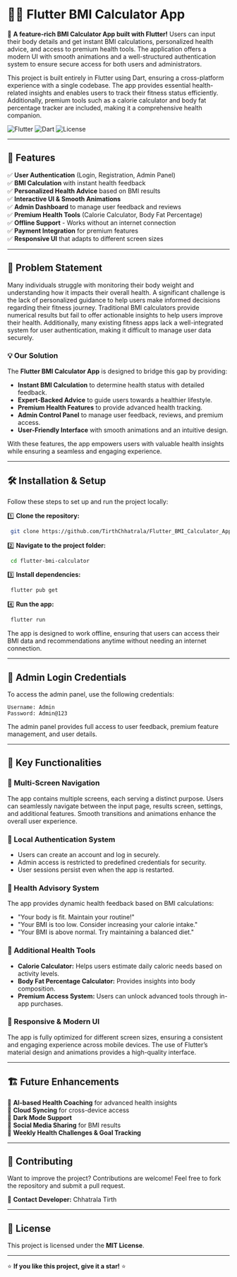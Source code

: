 # 🏋️‍♂️ Flutter BMI Calculator App

🚀 **A feature-rich BMI Calculator App built with Flutter!** Users can input their body details and get instant BMI calculations, personalized health advice, and access to premium health tools. The application offers a modern UI with smooth animations and a well-structured authentication system to ensure secure access for both users and administrators.

This project is built entirely in Flutter using Dart, ensuring a cross-platform experience with a single codebase. The app provides essential health-related insights and enables users to track their fitness status efficiently. Additionally, premium tools such as a calorie calculator and body fat percentage tracker are included, making it a comprehensive health companion.

![Flutter](https://img.shields.io/badge/Flutter-Framework-blue.svg) ![Dart](https://img.shields.io/badge/Dart-Language-blue.svg) ![License](https://img.shields.io/badge/License-MIT-green.svg)

---

## 📌 Features

✅ **User Authentication** (Login, Registration, Admin Panel)  
✅ **BMI Calculation** with instant health feedback  
✅ **Personalized Health Advice** based on BMI results  
✅ **Interactive UI & Smooth Animations**  
✅ **Admin Dashboard** to manage user feedback and reviews  
✅ **Premium Health Tools** (Calorie Calculator, Body Fat Percentage)  
✅ **Offline Support** - Works without an internet connection  
✅ **Payment Integration** for premium features  
✅ **Responsive UI** that adapts to different screen sizes  

---

## 📜 Problem Statement

Many individuals struggle with monitoring their body weight and understanding how it impacts their overall health. A significant challenge is the lack of personalized guidance to help users make informed decisions regarding their fitness journey. Traditional BMI calculators provide numerical results but fail to offer actionable insights to help users improve their health. Additionally, many existing fitness apps lack a well-integrated system for user authentication, making it difficult to manage user data securely.

### 💡 Our Solution

The **Flutter BMI Calculator App** is designed to bridge this gap by providing:

- **Instant BMI Calculation** to determine health status with detailed feedback.
- **Expert-Backed Advice** to guide users towards a healthier lifestyle.
- **Premium Health Features** to provide advanced health tracking.
- **Admin Control Panel** to manage user feedback, reviews, and premium access.
- **User-Friendly Interface** with smooth animations and an intuitive design.

With these features, the app empowers users with valuable health insights while ensuring a seamless and engaging experience.

---

## 🛠️ Installation & Setup

Follow these steps to set up and run the project locally:

1️⃣ **Clone the repository:**
```bash
 git clone https://github.com/TirthChhatrala/Flutter_BMI_Calculator_App.git
```

2️⃣ **Navigate to the project folder:**
```bash
 cd flutter-bmi-calculator
```

3️⃣ **Install dependencies:**
```bash
 flutter pub get
```

4️⃣ **Run the app:**
```bash
 flutter run
```

The app is designed to work offline, ensuring that users can access their BMI data and recommendations anytime without needing an internet connection.

---

## 🔑 Admin Login Credentials

To access the admin panel, use the following credentials:
```
Username: Admin
Password: Admin@123
```

The admin panel provides full access to user feedback, premium feature management, and user details.

---

## 🎯 Key Functionalities

### 🔹 Multi-Screen Navigation
The app contains multiple screens, each serving a distinct purpose. Users can seamlessly navigate between the input page, results screen, settings, and additional features. Smooth transitions and animations enhance the overall user experience.

### 🔹 Local Authentication System
- Users can create an account and log in securely.
- Admin access is restricted to predefined credentials for security.
- User sessions persist even when the app is restarted.

### 🔹 Health Advisory System
The app provides dynamic health feedback based on BMI calculations:
- "Your body is fit. Maintain your routine!"
- "Your BMI is too low. Consider increasing your calorie intake."
- "Your BMI is above normal. Try maintaining a balanced diet."

### 🔹 Additional Health Tools
- **Calorie Calculator:** Helps users estimate daily caloric needs based on activity levels.
- **Body Fat Percentage Calculator:** Provides insights into body composition.
- **Premium Access System:** Users can unlock advanced tools through in-app purchases.

### 🔹 Responsive & Modern UI
The app is fully optimized for different screen sizes, ensuring a consistent and engaging experience across mobile devices. The use of Flutter’s material design and animations provides a high-quality interface.

---

## 🏗️ Future Enhancements

🚀 **AI-based Health Coaching** for advanced health insights  
🚀 **Cloud Syncing** for cross-device access  
🚀 **Dark Mode Support**  
🚀 **Social Media Sharing** for BMI results  
🚀 **Weekly Health Challenges & Goal Tracking**  

---

## 🤝 Contributing
Want to improve the project? Contributions are welcome! Feel free to fork the repository and submit a pull request. 

📩 **Contact Developer:** Chhatrala Tirth

---

## 📝 License
This project is licensed under the **MIT License**.

---

⭐ **If you like this project, give it a star!** ⭐
